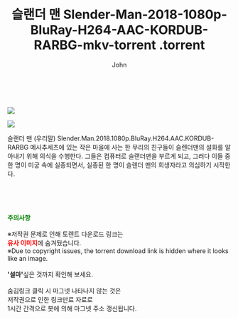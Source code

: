 ﻿---
layout: post
title:  "                   슬랜더 맨 Slender-Man-2018-1080p-BluRay-H264-AAC-KORDUB-RARBG-mkv-torrent                .torrent"
author: John
categories: [ 영화 ]
tags: [  ]
image: https://torrentrj57.com/uploadfile/full/dd901f4f95aa9cb18fd1367a901d707cca5b6ccf.jpg"/></p><p><img src="https://torrentrj57.com/uploadfile/full/7953ca9619b91531f3b59fcccbf011aa60e3f76f.jpg 
description: "                   슬랜더 맨 Slender-Man-2018-1080p-BluRay-H264-AAC-KORDUB-RARBG-mkv-torrent                 torrent 정보 공유"
toc: true
toc_sticky: true
---

<br>
<p><img src="https://torrentrj57.com/uploadfile/full/dd901f4f95aa9cb18fd1367a901d707cca5b6ccf.jpg"/></p><p><img src="https://torrentrj57.com/uploadfile/full/7953ca9619b91531f3b59fcccbf011aa60e3f76f.jpg"/></p>
 슬랜더 맨 (우리말) Slender.Man.2018.1080p.BluRay.H264.AAC.KORDUB-RARBG 메사추세츠에 있는 작은 마을에 사는 한 무리의 친구들이 슬렌더맨의 설화를 알아내기 위해 의식을 수행한다. 그들은 컴퓨터로 슬랜더맨을 부르게 되고, 그러다 이들 중 한 명이 미궁 속에 실종되면서, 실종된 한 명이 슬렌더 맨의 희생자라고 의심하기 시작한다. 
    
<br><br><br>
<p data-ke-size="size16"><b><span style="color: green;">주의사항</span></b><br /><br />※저작권 문제로 인해 토렌트 다운로드 링크는<br /><b><span style="color: red;">유사 이미지</span></b>에 숨겨뒀습니다.<br />※Due to copyright issues, the torrent download link is hidden where it looks like an image.<br /><br /><b>'설마'</b>싶은 것까지 확인해 보세요.<br /><br />숨김링크 클릭 시 마그넷 나타나지 않는 것은<br />저작권으로 인한 링크만료 자료로<br />1시간 간격으로 봇에 의해 마그넷 주소 갱신됩니다.</p>
